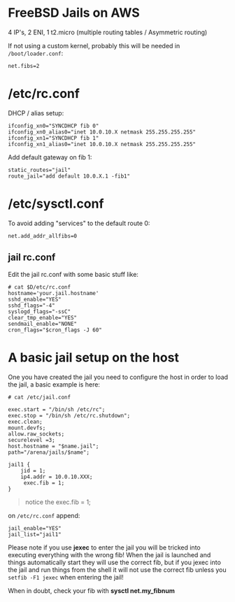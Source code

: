 FreeBSD Jails on AWS
====================

4 IP's, 2 ENI, 1 t2.micro (multiple routing tables / Asymmetric routing)

If not using a custom kernel, probably this will be needed in ``/boot/loader.conf``:

    net.fibs=2

# /etc/rc.conf
DHCP / alias setup:

    ifconfig_xn0="SYNCDHCP fib 0"
    ifconfig_xn0_alias0="inet 10.0.10.X netmask 255.255.255.255"
    ifconfig_xn1="SYNCDHCP fib 1"
    ifconfig_xn1_alias0="inet 10.0.10.X netmask 255.255.255.255"

Add default gateway on fib 1:

    static_routes="jail"
    route_jail="add default 10.0.X.1 -fib1"

# /etc/sysctl.conf

 To avoid adding "services" to the default route 0:

    net.add_addr_allfibs=0


jail rc.conf
------------

Edit the jail rc.conf with some basic stuff like:

    # cat $D/etc/rc.conf
    hostname='your.jail.hostname'
    sshd_enable="YES"
    sshd_flags="-4"
    syslogd_flags="-ssC"
    clear_tmp_enable="YES"
    sendmail_enable="NONE"
    cron_flags="$cron_flags -J 60"

A basic jail setup on the host
==============================

One you have created the jail you need to configure the host in order to load the jail, a basic example is here:

    # cat /etc/jail.conf

    exec.start = "/bin/sh /etc/rc";
    exec.stop = "/bin/sh /etc/rc.shutdown";
    exec.clean;
    mount.devfs;
    allow.raw_sockets;
    securelevel =3;
    host.hostname = "$name.jail";
    path="/arena/jails/$name";

    jail1 {
        jid = 1;
        ip4.addr = 10.0.10.XXX;
         exec.fib = 1;
    }

> notice the exec.fib = 1;

on ``/etc/rc.conf`` append:

    jail_enable="YES"
    jail_list="jail1"

Please note if you use **jexec** to enter the jail you will be tricked into
executing everything with the wrong fib!
When the jail is launched and things automatically start they will use the
correct fib, but if you jexec into the jail and run things from the shell it
will not use the correct fib unless you ``setfib -F1 jexec`` when entering the jail!

When in doubt, check your fib with **sysctl net.my_fibnum**
